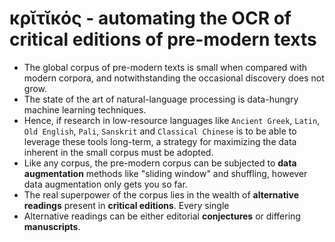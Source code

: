 # κρῐτῐκός - automating the OCR of critical editions of pre-modern texts

- The global corpus of pre-modern texts is small when compared with modern corpora, and notwithstanding the occasional discovery does not grow.  
- The state of the art of natural-language processing is data-hungry machine learning techniques.  
- Hence, if research in low-resource languages like `Ancient Greek`, `Latin`, `Old English`, `Pali`, `Sanskrit` and `Classical Chinese` is to be able to leverage these tools long-term, a strategy for maximizing the data inherent in the small corpus must be adopted.
- Like any corpus, the pre-modern corpus can be subjected to **data augmentation** methods like "sliding window" and shuffling, however data augmentation only gets you so far.
- The real superpower of the corpus lies in the wealth of **alternative readings** present in **critical editions**. Every single 
- Alternative readings can be either editorial **conjectures** or differing **manuscripts**.


